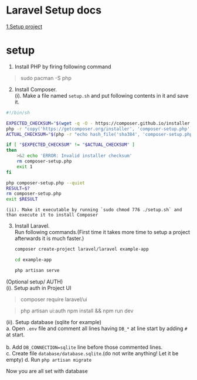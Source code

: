 # Laravel Setup docs
[1.Setup project](#setup)





# setup

1. Install PHP by firing following command
>sudo pacman -S php

2. Install Composer. <br>
	(i). Make a file named `setup.sh` and put following contents in it and save it.

```sh
#!/bin/sh

EXPECTED_CHECKSUM="$(wget -q -O - https://composer.github.io/installer.sig)"
php -r "copy('https://getcomposer.org/installer', 'composer-setup.php');"
ACTUAL_CHECKSUM="$(php -r "echo hash_file('sha384', 'composer-setup.php');")"

if [ "$EXPECTED_CHECKSUM" != "$ACTUAL_CHECKSUM" ]
then
    >&2 echo 'ERROR: Invalid installer checksum'
    rm composer-setup.php
    exit 1
fi

php composer-setup.php --quiet
RESULT=$?
rm composer-setup.php
exit $RESULT
```
	(ii). Make it executable by running `sudo chmod 776 ./setup.sh` and than execute it to install Composer

 3. Install Laravel. <br>
 	Run following commands.(First time it takes more time to setup a project afterwards it is much faster.)
 	```sh
 	composer create-project laravel/laravel example-app

	cd example-app

	php artisan serve
 	```
   (Optional setup/ AUTH)<br>
	(i). Setup auth in Project UI
>composer require laravel/ui

>php artisan ui:auth 
>npm install && npm run dev

(ii). Setup database (sqlite for example)<br>
	a. Open `.env` file and comment all lines having `DB_*` at line start by adding `#` at start.<br>	
	b. Add `DB_CONNECTION=sqlite` line before those commented lines.  <br>
	c. Create file `database/database.sqlite`.(do not write anything! Let it be empty)
	d. Run `php artisan migrate`

Now you are all set with database




